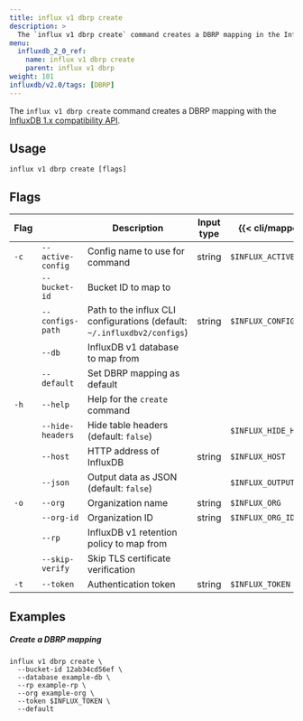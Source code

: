```yaml
---
title: influx v1 dbrp create
description: >
  The `influx v1 dbrp create` command creates a DBRP mapping in the InfluxDB 1.x compatibility API.
menu:
  influxdb_2_0_ref:
    name: influx v1 dbrp create
    parent: influx v1 dbrp
weight: 101
influxdb/v2.0/tags: [DBRP]
---
```


The `influx v1 dbrp create` command creates a DBRP mapping with the [InfluxDB 1.x compatibility API](/influxdb/v2.0/reference/api/influxdb-1x/).

## Usage
```
influx v1 dbrp create [flags]
```

## Flags
| Flag  |                   | Description                                                                                | Input type | {{< cli/mapped >}}      |
|-------|-------------------|--------------------------------------------------------------------------------------------|------------|-------------------------|
| `-c`  | `--active-config` | Config name to use for command                                                             | string     | `$INFLUX_ACTIVE_CONFIG` |
|       | `--bucket-id`     | Bucket ID to map to                                                                                 |            |                         |
|       | `--configs-path`  | Path to the influx CLI configurations (default: `~/.influxdbv2/configs`)                   | string     | `$INFLUX_CONFIGS_PATH`  |
|       | `--db`            | InfluxDB v1 database to map from                                                                    |            |                         |
|       | `--default`       | Set DBRP mapping as default   |            |                         |
| `-h`  | `--help`          | Help for the `create` command                                                              |            |                         |
|       | `--hide-headers`  | Hide table headers (default: `false`)                                                  |            | `$INFLUX_HIDE_HEADERS`  |
|       | `--host`          | HTTP address of InfluxDB                                                                   | string     | `$INFLUX_HOST`          |
|       | `--json`          | Output data as JSON (default: `false`)                                                     |            | `$INFLUX_OUTPUT_JSON`   |
| `-o`  | `--org`           | Organization name                                                                          | string     | `$INFLUX_ORG`           |
|       | `--org-id`        | Organization ID                                                                            | string     | `$INFLUX_ORG_ID`        |
|       | `--rp`            | InfluxDB v1 retention policy to map from                                                               |            |                         |
|       | `--skip-verify`   | Skip TLS certificate verification                                                          |            |                         |
| `-t`  | `--token`         | Authentication token                                                                       | string     | `$INFLUX_TOKEN`         |


## Examples

##### Create a DBRP mapping
```
influx v1 dbrp create \
  --bucket-id 12ab34cd56ef \
  --database example-db \
  --rp example-rp \
  --org example-org \
  --token $INFLUX_TOKEN \
  --default
```

